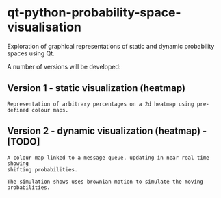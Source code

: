 # qt-python-probability-space-visualisation

Exploration of graphical representations of static and dynamic probability spaces using Qt.

A number of versions will be developed:

## Version 1 - static visualization (heatmap)

    Representation of arbitrary percentages on a 2d heatmap using pre-defined colour maps.

##  Version 2 - dynamic visualization (heatmap) - [TODO]

    A colour map linked to a message queue, updating in near real time showing 
    shifting probabilities.

    The simulation shows uses brownian motion to simulate the moving 
    probabilities.